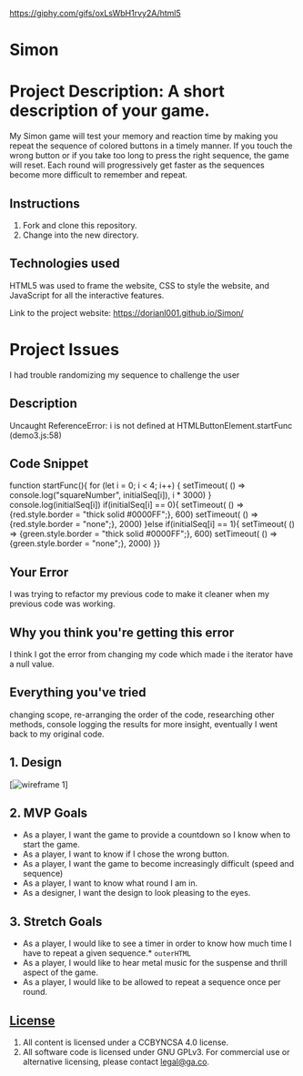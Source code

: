 https://giphy.com/gifs/oxLsWbH1rvy2A/html5

# Simon
# Project Description: A short description of your game.
My Simon game will test your memory and reaction time by 
making you repeat the sequence of colored buttons in a 
timely manner. If you touch the wrong button or if you 
take too long to press the right sequence, the game will 
reset. Each round will progressively get faster as the 
sequences become more difficult to remember and repeat.

## Instructions

1. Fork and clone this repository.
1. Change into the new directory.

## Technologies used

HTML5 was used to frame the website, CSS to style the website, and JavaScript for
all the interactive features.

Link to the project website: https://dorianl001.github.io/Simon/

# Project Issues
I had trouble randomizing my sequence to challenge the user
## Description
Uncaught ReferenceError: i is not defined
    at HTMLButtonElement.startFunc (demo3.js:58)

## Code Snippet
function startFunc(){
    for (let i = 0; i < 4; i++) {
        setTimeout( () => console.log("squareNumber", initialSeq[i]), i * 3000)
        }
        console.log(initialSeq[i])
    if(initialSeq[i] == 0){
    setTimeout( () => {red.style.border = "thick solid #0000FF";}, 600)
    setTimeout( () => {red.style.border = "none";}, 2000)
    }else if(initialSeq[i] == 1){
    setTimeout( () => {green.style.border = "thick solid #0000FF";}, 600)
    setTimeout( () => {green.style.border = "none";}, 2000)
    }}

## Your Error
I was trying to refactor my previous code to make it cleaner when my previous code was working.

## Why you think you're getting this error
I think I got the error from changing my code which made i the iterator have a null value. 

## Everything you've tried
changing scope, re-arranging the order of the code, researching other methods, console logging the results for more insight,
eventually I went back to my original code. 

## 1. Design
[![wireframe 1](https://i.imgur.com/E9dToM1.png)]
 


## 2. MVP Goals
* As a player, I want the game to provide a countdown so I know when to start the game.
* As a player, I want to know if I chose the wrong button.
* As a player, I want the game to become increasingly difficult (speed and sequence)
* As a player, I want to know what round I am in.
* As a designer, I want the design to look pleasing to the eyes.

## 3. Stretch Goals

* As a player, I would like to see a timer in order to know how much time I have to repeat a given sequence.* `outerHTML`
* As a player, I would like to hear metal music for the suspense and thrill aspect of the game.
* As a player, I would like to be allowed to repeat a sequence once per round.


## [License](LICENSE)

1.  All content is licensed under a CC­BY­NC­SA 4.0 license.
1.  All software code is licensed under GNU GPLv3. For commercial use or
    alternative licensing, please contact legal@ga.co.
